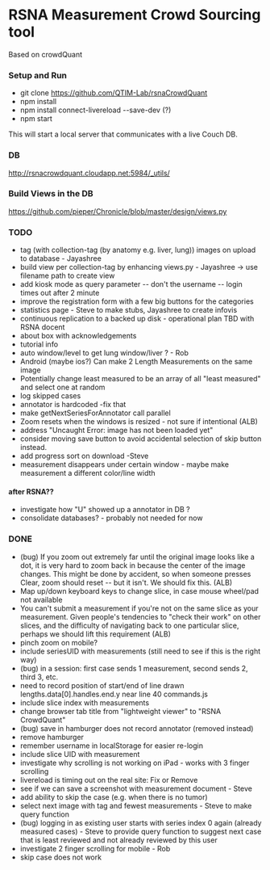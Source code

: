 # RSNA Measurement Crowd Sourcing tool
Based on crowdQuant


### Setup and Run
- git clone https://github.com/QTIM-Lab/rsnaCrowdQuant
- npm install
- npm install connect-livereload --save-dev (?)
- npm start

This will start a local server that communicates with a live Couch DB. 

### DB 
http://rsnacrowdquant.cloudapp.net:5984/_utils/

### Build Views in the DB
https://github.com/pieper/Chronicle/blob/master/design/views.py



### TODO
- tag (with collection-tag (by anatomy e.g. liver, lung)) images on upload to database - Jayashree
- build view per collection-tag by enhancing views.py - Jayashree -> use filename path to create view
- add kiosk mode as query parameter
-- don't the username
-- login times out after 2 minute
- improve the registration form with a few big buttons for the categories
- statistics page - Steve to make stubs, Jayashree to create infovis
- continuous replication to a backed up disk - operational plan TBD with RSNA docent
- about box with acknowledgements
- tutorial info
- auto window/level to get lung window/liver ? - Rob
- Android (maybe ios?) Can make 2 Length Measurements on the same image
- Potentially change least measured to be an array of all "least measured" and select one at random
- log skipped cases
- annotator is hardcoded -fix that
- make getNextSeriesForAnnotator call parallel
- Zoom resets when the windows is resized - not sure if intentional (ALB)
- address "Uncaught Error: image has not been loaded yet"
- consider moving save button to avoid accidental selection of skip button instead.
- add progress sort on download -Steve
- measurement disappears under certain window - maybe make measurement a different color/line width

#### after RSNA??
- investigate how "U" showed up a annotator in DB ?
- consolidate databases? - probably not needed for now

### DONE
- (bug) If you zoom out extremely far until the original image looks like a dot, it is very hard to zoom back in because the center of the image changes. This might be done by accident, so when someone presses Clear, zoom should reset -- but it isn't. We should fix this. (ALB)
- Map up/down keyboard keys to change slice, in case mouse wheel/pad not available
- You can't submit a measurement if you're not on the same slice as your measurement. Given people's tendencies to "check their work" on other slices, and the difficulty of navigating back to one particular slice, perhaps we should lift this requirement (ALB)
- pinch zoom on mobile?
- include seriesUID with measurements (still need to see if this is the right way)
- (bug) in a session: first case sends 1 measurement, second sends 2, third 3, etc.
- need to record position of start/end of line drawn lengths.data[0].handles.end.y near line 40 commands.js
- include slice index with measurements
- change browser tab title from "lightweight viewer" to "RSNA CrowdQuant"
- (bug) save in hamburger does not record annotator (removed instead)
- remove hamburger
- remember username in localStorage for easier re-login
- include slice UID with measurement
- investigate why scrolling is not working on iPad - works with 3 finger scrolling
- livereload is timing out on the real site: Fix or Remove
- see if we can save a screenshot with measurement document - Steve
- add ability to skip the case (e.g. when there is no tumor)
- select next image with tag and fewest measurements - Steve to make query function
- (bug) logging in as existing user starts with series index 0 again (already measured cases) - Steve to provide query function to suggest next case that is least reviewed and not already reviewed by this user
- investigate 2 finger scrolling for mobile - Rob
- skip case does not work
